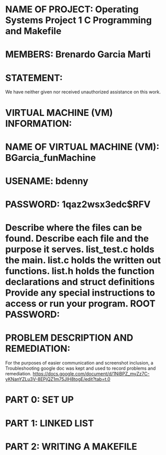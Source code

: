 NAME OF PROJECT: Operating Systems Project 1
C Programming and Makefile
================

MEMBERS: Brenardo Garcia Marti
========

STATEMENT:
==========
We have neither given nor received unauthorized assistance on this work.

VIRTUAL MACHINE (VM) INFORMATION:
=================================

NAME OF VIRTUAL MACHINE (VM): BGarcia_funMachine
==========
USENAME: bdenny
==========
PASSWORD: 1qaz2wsx3edc$RFV
==========
Describe where the files can be found.
Describe each file and the purpose it serves.
list_test.c holds the main. list.c holds the written out functions. list.h holds the function declarations and struct definitions
Provide any special instructions to access or run your program.
ROOT PASSWORD:
==============

PROBLEM DESCRIPTION AND REMEDIATION:
====================================
For the purposes of easier communication and screenshot inclusion, a Troubleshooting google doc was kept and used to record problems and remediation.
https://docs.google.com/document/d/1NiBPZ_myZz7C-yKNanYZLu3V-8EPjQZ1m75JIH8togE/edit?tab=t.0

  PART 0: SET UP
  ==============
  
  PART 1: LINKED LIST
  ===================
  
  PART 2: WRITING A MAKEFILE
  ===========================
  
